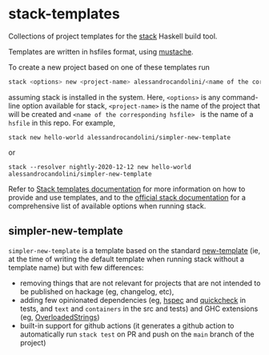 # stack-templates

Collections of project templates for the [stack](https://docs.haskellstack.org/en/stable/README/) Haskell build tool.

Templates are written in hsfiles format, using [mustache](https://mustache.github.io/). 

To create a new project based on one of these templates run  
```bash
stack <options> new <project-name> alessandrocandolini/<name of the corresponding hsfile> 
```
assuming stack is installed in the system. Here, `<options>` is any command-line option available for stack, `<project-name>` is the name of the project that will be created and `<name of the corresponding hsfile> ` is the name of a `hsfile` in this repo. For example, 
```
stack new hello-world alessandrocandolini/simpler-new-template
```
or 
```
stack --resolver nightly-2020-12-12 new hello-world alessandrocandolini/simpler-new-template
```

Refer to [Stack templates documentation](https://docs.haskellstack.org/en/stable/GUIDE/#templates) for more information on how to provide and use templates, and to the [official stack documentation](https://docs.haskellstack.org/en/stable/GUIDE/) for a comprehensive list of available options when running stack. 

## simpler-new-template

`simpler-new-template` is a template based on the standard [new-template](https://github.com/commercialhaskell/stack-templates/blob/master/new-template.hsfiles) (ie, at the time of writing the default template when running stack without a template name) but with few differences:
* removing things that are not relevant for projects that are not intended to be published on hackage (eg, changelog, etc), 
* adding few opinionated dependencies (eg, [hspec](https://hspec.github.io/) and [quickcheck](https://hackage.haskell.org/package/QuickCheck) in tests, and `text` and `containers` in the src and tests) and GHC extensions (eg, [OverloadedStrings](https://downloads.haskell.org/~ghc/latest/docs/html/users_guide/glasgow_exts.html#extension-OverloadedStrings))
* built-in support for github actions (it generates a github action to automatically run `stack test` on PR and push on the `main` branch of the project) 


